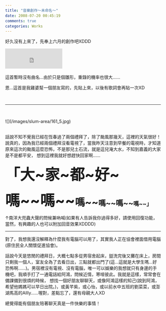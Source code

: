 ```yaml
---
title: "音樂創作～未命名～"
date: 2008-07-20 00:45:19
comments: true
categories: Works
---
```

<p>好久沒有上來了，先奉上六月的創作吧XDDD</p><p><iframe marginwidth="0" marginheight="0" src="http://vlog.xuite.net/vlog/guest/external.php?media_id=NFVvZURwLTEyNjAwMDIuZmx2&pt=2&ar=0&as=0" frameborder="0" width="185" scrolling="no" height="65"></iframe></p><p>這首暫時沒有曲名...由於只是個雛形，重錄的機率也很大......</p><p>恩...這首是我雞婆幫一個朋友寫的，先貼上來，以後有歌詞會再貼一次XD</p><p>&nbsp;</p><hr /><p>&nbsp;</p><p>![](/images/slum-area/161_5.jpg)<br /><br /></p><p>話說不知不覺我已經在恆春過了兩個禮拜了，除了颱風那幾天，這裡的天氣很好！說真的，因為我已經兩個禮拜沒看電視了，當我昨天注意到早餐的電視時，才知道原來這次的颱風這麼恐怖，不是那兒土石流，就是這兒淹大水，不知到嘉義的大家是不是都平安， 想到這裡我就好想趕快回家啊......</p><p><strong><font size="7">「</font><font size="7">大~</font></strong><strong><font size="7">家~都~好~</font></strong></p><p><strong><font size="7">嗎~~嗎~~</font><font size="6">嗎~~</font><font size="5">嗎~~嗎~~</font><font size="4">嗎~~</font><font size="4">」</font></strong></p><p>↑南洋大兜蟲大聲的問候兼吶喊(如果有人告訴我你過得多好，請使用回復功能，當然，有興趣的人也可以附加回音效果XDDDD)</p><hr /><p>對了，我想我還沒解釋為什麼我有電腦可以用了，其實我人正在協會裡面借用電腦(原住民全人關懷促進協會)。</p><p>話說今天是悠閒的禮拜日，大概七點多從男宿舍起床，盥洗完後又攤在床上，房間只剩我一個人，室友全為了去看日出，三點就都出門了(這...這就是大學生嗎...好恐怖啊......)。男宿裡沒有電視、沒有電腦，唯一可以娛樂的我想就只有身邊的手機吧，我順手打了一通電話給阿鴻，問候近情，寒喧彼此。我就是這樣，常常會在備課備到很煩的時候， 想找一個好朋友聊聊天，或像阿鴻這樣的知己(說到阿鴻，希望他媽媽可以早日出院。)，或黃芊紫，或心怡，或以前水中五班的劉菜菜，或澎湖馬高的Allly......喔對，差點忘了，還有母親大人XD</p><p>總覺得能有個朋友陪著聊天真是一件快樂的事情！</p>
